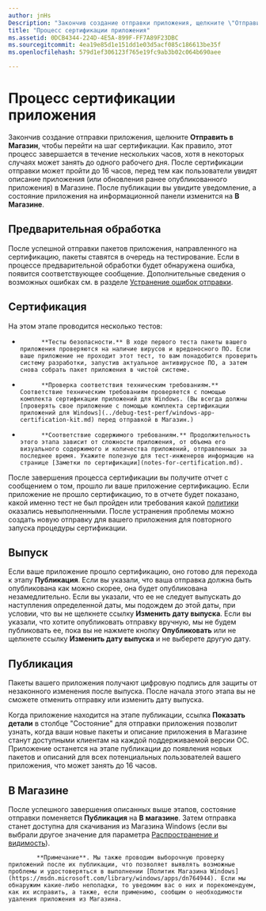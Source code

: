 ```yaml
---
author: jnHs
Description: "Закончив создание отправки приложения, щелкните \"Отправить в Магазин\", чтобы перейти на шаг сертификации."
title: "Процесс сертификации приложения"
ms.assetid: 0DCB4344-224D-4E5A-899F-FF7A89F23DBC
ms.sourcegitcommit: 4ea19e85d1e151dd1e03d5acf085c186613be35f
ms.openlocfilehash: 579d1ef306123f765e19fc9ab3b02c064b690aee

---
```


# Процесс сертификации приложения


Закончив создание отправки приложения, щелкните **Отправить в Магазин**, чтобы перейти на шаг сертификации. Как правило, этот процесс завершается в течение нескольких часов, хотя в некоторых случаях может занять до одного рабочего дня. После сертификации отправки может пройти до 16 часов, перед тем как пользователи увидят описание приложения (или обновления ранее опубликованного приложения) в Магазине. После публикации вы увидите уведомление, а состояние приложения на информационной панели изменится на **В Магазине**.

## Предварительная обработка

После успешной отправки пакетов приложения, направленного на сертификацию, пакеты ставятся в очередь на тестирование. Если в процессе предварительной обработки будет обнаружена ошибка, появится соответствующее сообщение. Дополнительные сведения о возможных ошибках см. в разделе [Устранение ошибок отправки](resolve-submission-errors.md).

## Сертификация

На этом этапе проводится несколько тестов:

-   
            **Тесты безопасности.** В ходе первого теста пакеты вашего приложения проверяются на наличие вирусов и вредоносного ПО. Если ваше приложение не проходит этот тест, то вам понадобится проверить систему разработки, запустив актуальное антивирусное ПО, а затем снова собрать пакет приложения в чистой системе.
-   
            **Проверка соответствия техническим требованиям.** Соответствие техническим требованиям проверяется с помощью комплекта сертификации приложений для Windows. (Вы всегда должны [проверять свое приложение с помощью комплекта сертификации приложений для Windows](../debug-test-perf/windows-app-certification-kit.md) перед отправкой в Магазин.)
-   
            **Соответствие содержимого требованиям.** Продолжительность этого этапа зависит от сложности приложения, от объема его визуального содержимого и количества приложений, отправленных за последнее время. Укажите полезную для тест-инженеров информацию на странице [Заметки по сертификации](notes-for-certification.md).

После завершения процесса сертификации вы получите отчет с сообщением о том, прошло ли ваше приложение сертификацию. Если приложение не прошло сертификацию, то в отчете будет показано, какой именно тест не был пройден или требования какой [политики](https://msdn.microsoft.com/library/windows/apps/dn764944) оказались невыполненными. После устранения проблемы можно создать новую отправку для вашего приложения для повторного запуска процедуры сертификации.

## Выпуск

Если ваше приложение прошло сертификацию, оно готово для перехода к этапу **Публикация**. Если вы указали, что ваша отправка должна быть опубликована как можно скорее, она будет опубликована незамедлительно. Если вы указали, что ее не следует выпускать до наступления определенной даты, мы подождем до этой даты, при условии, что вы не щелкнете ссылку **Изменить дату выпуска**. Если вы указали, что хотите опубликовать отправку вручную, мы не будем публиковать ее, пока вы не нажмете кнопку **Опубликовать** или не щелкнете ссылку **Изменить дату выпуска** и не выберете другую дату.

## Публикация

Пакеты вашего приложения получают цифровую подпись для защиты от незаконного изменения после выпуска. После начала этого этапа вы не сможете отменить отправку или изменить дату выпуска.

Когда приложение находится на этапе публикации, ссылка **Показать детали** в столбце "Состояние" для отправки приложения позволит узнать, когда ваши новые пакеты и описание приложения в Магазине станут доступными клиентам на каждой поддерживаемой версии ОС. Приложение останется на этапе публикации до появления новых пакетов и описаний для всех потенциальных пользователей вашего приложения, что может занять до 16 часов. 

## В Магазине 

После успешного завершения описанных выше этапов, состояние отправки поменяется **Публикация** на **В магазине**. Затем отправка станет доступна для скачивания из Магазина Windows (если вы выбрали другое значение для параметра [Распространение и видимость](set-app-pricing-and-availability.md#distribution-and-visibility)). 


            **Примечание**. Мы также проводим выборочную проверку приложений после их публикации, что позволяет выявлять возможные проблемы и удостоверяться в выполнении [Политик Магазина Windows](https://msdn.microsoft.com/library/windows/apps/dn764944). Если мы обнаружим какие-либо неполадки, то уведомим вас о них и порекомендуем, как их исправить, а также, если применимо, сообщим о необходимости удаления приложения из Магазина.

 

 

 







<!--HONumber=Jun16_HO5-->



